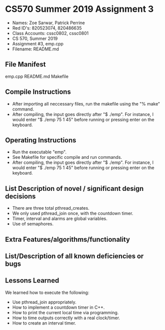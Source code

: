 # CS570 Summer 2019 Assignment 3
* Names: Zoe Sarwar, Patrick Perrine
* Red ID's: 820523074, 820486635
* Class Accounts: cssc0802, cssc0801
* CS 570, Summer 2019
* Assignment #3, emp.cpp
* Filename: README.md

## File Manifest
emp.cpp
README.md
Makefile

## Compile Instructions
* After importing all neccessary files, run the makefile using the "% make" command. 
* After compiling, the input goes directly after "$ ./emp". For instance, I would enter "$ ./emp 75 1 45" before running or pressing enter on the keyboard. 

## Operating Instructions
* Run the executable "emp". 
* See Makefile for specific compile and run commands.
* After compiling, the input goes directly after "$ ./emp". For instance, I would enter "$ ./emp 75 1 45" before running or pressing enter on the keyboard. 

## List Description of novel / significant design decisions
* There are three total pthread_creates. 
* We only used pthread_join once, with the countdown timer.
* Timer, interval and alarms are global variables.
* Use of semaphores.

## Extra Features/algorithms/functionality 

## List/Description of all known deficiencies or bugs

## Lessons Learned
We learned how to execute the following:
* Use pthread_join appropriately.
* How to implement a countdown timer in C++.
* How to print the current local time via programming.
* How to time outputs correctly with a real clock/timer.
* How to create an interval timer. 
